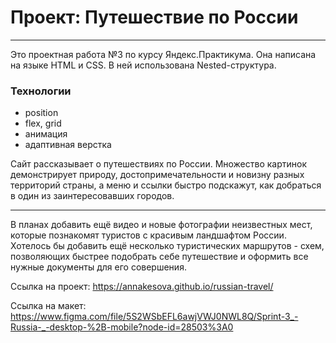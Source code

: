 # Проект: Путешествие по России
------
Это проектная работа №3 по курсу Яндекс.Практикума. Она написана  на языке HTML и CSS. В ней использована Nested-структура.

### Технологии
* position
* flex, grid 
* анимация
* адаптивная верстка

Сайт рассказывает о путешествиях по России. Множество картинок демонстрирует природу, достопримечательности и новизну разных территорий страны, а меню и ссылки быстро подскажут, как добраться в один из заинтересовавших городов. 

------

В планах добавить ещё видео и новые фотографии неизвестных мест, которые познакомят туристов с красивым ландшафтом России. Хотелось бы добавить ещё несколько туристических маршрутов - схем, позволяющих быстрее подобрать себе путешествие и оформить все нужные документы для его совершения.


Ссылка на проект:
https://annakesova.github.io/russian-travel/

Ссылка на макет: https://www.figma.com/file/5S2WSbEFL6awjVWJ0NWL8Q/Sprint-3_-Russia-_-desktop-%2B-mobile?node-id=28503%3A0